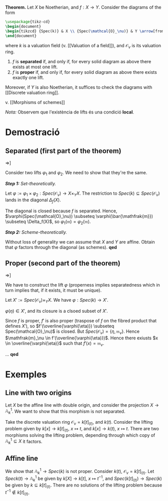 **Theorem.** Let $X$ be Noetherian, and $f: X \to Y$. Consider the diagrams of the form
```tikz
\usepackage{tikz-cd}
\begin{document}
\begin{tikzcd} {Spec(k)} & X \\ {Spec(\mathcal{O}_\nu)} & Y \arrow[from=1-1, to=1-2] \arrow[hook', from=1-1, to=2-1] \arrow["f", from=1-2, to=2-2] \arrow[dashed, from=2-1, to=1-2] \arrow[from=2-1, to=2-2] \end{tikzcd}
\end{document}
```
where $k$ is a valuation field (v. [[Valuation of a field]]), and $\mathcal{O}_\nu$ is its valuation ring.

1. $f$ is **separated** if, and only if, for every solid diagram as above there exists at most one lift.
2. $f$ is **proper** if, and only if, for every solid diagram as above there exists exactly one lift.

Moreover, if $Y$ is also Noetherian, it suffices to check the diagrams with [[Discrete valuation ring]].

v. [[Morphisms of schemes]]

*Nota:* Observem que l'existència de lifts és una condició **local**.

# Demostració

## Separated (first part of the theorem)

=>]

Consider two lifts $\varphi_1$ and $\varphi_2$. We need to show that they're the same.

***Step 1:*** *Set-theoretically.*

Let $\varphi := \varphi_1 \times \varphi_2: Spec(\mathcal{O}_\nu) \to X \times_Y X$. The restriction to $Spec(k) \subseteq Spec(\mathcal{O}_\nu)$ lands in the diagonal $\Delta_f(X)$.

The diagonal is closed because $f$ is separated. Hence, $\varphi(Spec(\mathcal{O}_\nu)) \subseteq \varphi(\bar{\mathfrak{m}}) \subseteq \Delta_f(X)$, so $\varphi_1(\mathfrak{m}) = \varphi_2(\mathfrak{m})$.

***Step 2:*** *Scheme-theoretically.*

Without loss of generality we can assume that $X$ and $Y$ are affine. Obtain that $\varphi$ factors through the diagonal (as schemes). **qed**

## Proper (second part of the theorem)

=>]

We have to construct the lift $\varphi$ (properness implies separatedness which in turn implies that, if it exists, it must be unique).

Let $X' := Spec(\mathcal{O}_\nu) \times_Y X$. We have $\varphi:Spec(k) \to X'$.

$\varphi(\eta) \in X'$, and its closure is a clsoed subset of $X'$.

Since $f$ is proper, $f'$ is also proper (traspose of $f$ on the fibred product that defines $X'$), so $f'(\overline{\varphi(\eta)}) \subseteq Spec(\mathcal{O}_\nu)$ is closed. But $Spec(\mathcal{O}_\nu) = \{\eta,\mathfrak{m}_\nu\}$. Hence $\mathfrak{m}_\nu \in f'(\overline{\varphi(\eta)})$. Hence there exiusts $x \in \overline{\varphi(\eta)}$ such that $f'(x) = \mathfrak{m}_\nu$.

... **qed**

# Exemples

## Line with two origins

Let $X$ be the affine line with double origin, and consider the projection $X \to \mathbb{A}^1_k$. We want to show that this morphism is not separated.

Take the discrete valuation ring $\mathcal{O}_\nu = k[t]_{(t)}$, and $k(t)$. Consider the lifting problem given by $k[x] \to k[t]_{(t)}$, $x \mapsto t$, and $k[x] \to k(t)$, $x \mapsto t$. There are two morphisms solving the lifting problem, depending through which copy of $\mathbb{A}^1_k \subseteq X$ it factors.

## Affine line

We show that $\mathbb{A}^1_k \to Spec(k)$ is not proper. Consider $k(t)$, $\mathcal{O}_\nu = k[t]_{(t)}$. Let $Spec k(t) \to \mathbb{A}^1_k$ be given by $k[X] \to k[t]$, $x \mapsto t^{-1}$, and $Spec(k[t]_{(t)}) \to Spec(k)$ be given by $k \subseteq k[t]_{(t)}$. There are no solutions of the lifting problem because $t^{-1} \notin k[t]_{(t)}$.